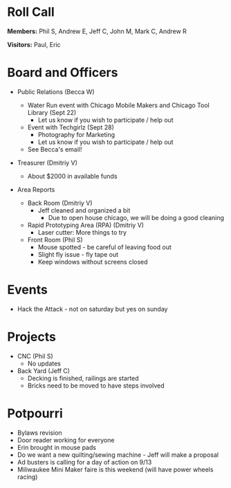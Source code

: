 Roll Call
=========
**Members:** Phil S, Andrew E, Jeff C, John M, Mark C, Andrew R

**Visitors:** Paul, Eric

Board and Officers
==================
- Public Relations (Becca W)
  - Water Run event with Chicago Mobile Makers and Chicago Tool Library (Sept 22)
    - Let us know if you wish to participate / help out
  - Event with Techgirlz (Sept 28)
    - Photography for Marketing
    - Let us know if you wish to participate / help out
  - See Becca's email!
  
- Treasurer (Dmitriy V)
  - About $2000 in available funds

- Area Reports
  - Back Room (Dmitriy V)
    - Jeff cleaned and organized a bit
      - Due to open house chicago, we will be doing a good cleaning 
  - Rapid Prototyping Area (RPA) (Dmitriy V)
    - Laser cutter: More things to try
  - Front Room (Phil S)
    - Mouse spotted - be careful of leaving food out
    - Slight fly issue - fly tape out
    - Keep windows without screens closed
    
Events
======
- Hack the Attack - not on saturday but yes on sunday

Projects
========
- CNC (Phil S)
  - No updates
- Back Yard (Jeff C)
  - Decking is finished, railings are started
  - Bricks need to be moved to have steps involved

Potpourri
=========
- Bylaws revision
- Door reader working for everyone
- Erin brought in mouse pads
- Do we want a new quilting/sewing machine - Jeff will make a proposal
- Ad busters is calling for a day of action on 9/13 
- Miliwaukee Mini Maker faire is this weekend (will have power wheels racing)
